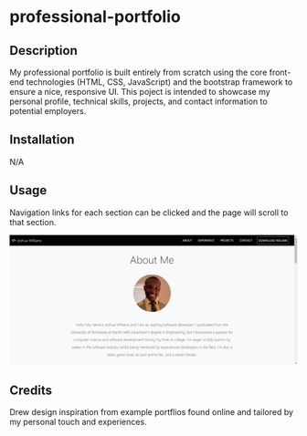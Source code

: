 # professional-portfolio

## Description

My professional portfolio is built entirely from scratch using the core front-end technologies (HTML, CSS, JavaScript) and the bootstrap framework to ensure a nice, responsive UI. This poject is intended to showcase my personal profile, technical skills, projects, and contact information to potential employers.

## Installation

N/A

## Usage

Navigation links for each section can be clicked and the page will scroll to that section.

![Professional Portfolio](./assets/images/Portfolio.png)

## Credits

Drew design inspiration from example portflios found online and tailored by my personal touch and experiences.